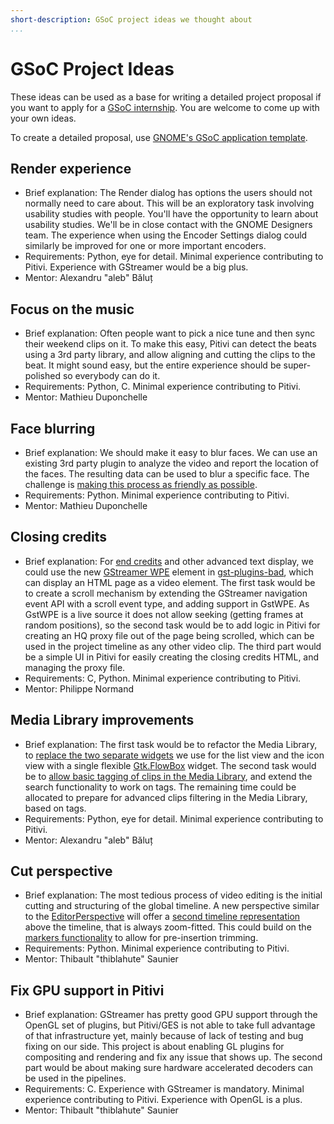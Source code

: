 ```yaml
---
short-description: GSoC project ideas we thought about
...
```


# GSoC Project Ideas

These ideas can be used as a base for writing a detailed project proposal if you want to apply for a [GSoC internship](Google_Summer_of_Code.md). You are welcome to come up with your own ideas.

To create a detailed proposal, use [GNOME's GSoC application template](https://wiki.gnome.org/Outreach/SummerOfCode/Students#Fill_out_the_Application).

## Render experience
 * Brief explanation: The Render dialog has options the users should not normally need to care about. This will be an exploratory task involving usability studies with people. You'll have the opportunity to learn about usability studies. We'll be in close contact with the GNOME Designers team. The experience when using the Encoder Settings dialog could similarly be improved for one or more important encoders.
 * Requirements: Python, eye for detail. Minimal experience contributing to Pitivi. Experience with GStreamer would be a big plus.
 * Mentor: Alexandru "aleb" Băluț

## Focus on the music
 * Brief explanation: Often people want to pick a nice tune and then sync their weekend clips on it. To make this easy, Pitivi can detect the beats using a 3rd party library, and allow aligning and cutting the clips to the beat. It might sound easy, but the entire experience should be super-polished so everybody can do it.
 * Requirements: Python, C. Minimal experience contributing to Pitivi.
 * Mentor: Mathieu Duponchelle

## Face blurring
 * Brief explanation: We should make it easy to blur faces. We can use an existing 3rd party plugin to analyze the video and report the location of the faces. The resulting data can be used to blur a specific face. The challenge is [making this process as friendly as possible](https://gitlab.gnome.org/GNOME/pitivi/issues/1942).
 * Requirements: Python. Minimal experience contributing to Pitivi.
 * Mentor: Mathieu Duponchelle

## Closing credits
* Brief explanation: For [end credits](https://en.wikipedia.org/wiki/Closing_credits) and other advanced text display, we could use the new [GStreamer WPE](https://www.youtube.com/watch?v=no7rvUk8GqM) element in [gst-plugins-bad](https://gitlab.freedesktop.org/gstreamer/gst-plugins-bad/tree/master/ext/wpe), which can display an HTML page as a video element. The first task would be to create a scroll mechanism by extending the GStreamer navigation event API with a scroll event type, and adding support in GstWPE. As GstWPE is a live source it does not allow seeking (getting frames at random positions), so the second task would be to add logic in Pitivi for creating an HQ proxy file out of the page being scrolled, which can be used in the project timeline as any other video clip. The third part would be a simple UI in Pitivi for easily creating the closing credits HTML, and managing the proxy file.
* Requirements: C, Python. Minimal experience contributing to Pitivi.
* Mentor: Philippe Normand

## Media Library improvements
 * Brief explanation: The first task would be to refactor the Media Library, to [replace the two separate widgets](https://gitlab.gnome.org/GNOME/pitivi/issues/1343) we use for the list view and the icon view with a single flexible [Gtk.FlowBox](https://lazka.github.io/pgi-docs/#Gtk-3.0/classes/FlowBox.html#Gtk.FlowBox) widget. The second task would be to [allow basic tagging of clips in the Media Library](https://gitlab.gnome.org/GNOME/pitivi/issues/537), and extend the search functionality to work on tags. The remaining time could be allocated to prepare for advanced clips filtering in the Media Library, based on tags.
 * Requirements: Python, eye for detail. Minimal experience contributing to Pitivi.
 * Mentor: Alexandru "aleb" Băluț

## Cut perspective
 * Brief explanation: The most tedious process of video editing is the initial cutting and structuring of the global timeline. A new perspective similar to the [EditorPerspective](https://gitlab.gnome.org/GNOME/pitivi/blob/master/pitivi/editorperspective.py) will offer a [second timeline representation](https://gitlab.gnome.org/GNOME/pitivi/issues/2381) above the timeline, that is always zoom-fitted. This could build on the [markers functionality](https://gitlab.gnome.org/GNOME/pitivi/blob/master/pitivi/timeline/markers.py) to allow for pre-insertion trimming.
 * Requirements: Python. Minimal experience contributing to Pitivi.
 * Mentor: Thibault "thiblahute" Saunier

## Fix GPU support in Pitivi
 * Brief explanation: GStreamer has pretty good GPU support through the OpenGL set of plugins, but Pitivi/GES is not able to take full advantage of that infrastructure yet, mainly because of lack of testing and bug fixing on our side. This project is about enabling GL plugins for compositing and rendering and fix any issue that shows up. The second part would be about making sure hardware accelerated decoders can be used in the pipelines.
 * Requirements: C. Experience with GStreamer is mandatory. Minimal experience contributing to Pitivi. Experience with OpenGL is a plus.
 * Mentor: Thibault "thiblahute" Saunier
